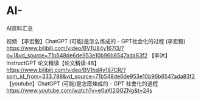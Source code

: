 # AI-
AI资料汇总


视频
【李宏毅】ChatGPT (可能)是怎么炼成的 - GPT社会化的过程 (李宏毅)  https://www.bilibili.com/video/BV1U84y167i3/?p=1&vd_source=71b548de6de953e10b96b6547ada83f2
【李沐】InstructGPT 论文精读【论文精读·48】  https://www.bilibili.com/video/BV1hd4y187CR/?spm_id_from=333.788&vd_source=71b548de6de953e10b96b6547ada83f2
【youtube】ChatGPT (可能)是怎麼煉成的 - GPT 社會化的過程 https://www.youtube.com/watch?v=e0aKI2GGZNg&t=24s
